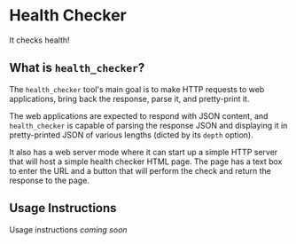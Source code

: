 # Health Checker

It checks health!

## What is `health_checker`?

The `health_checker` tool's main goal is to make HTTP requests to web applications, bring back the response, parse it, and pretty-print it.

The web applications are expected to respond with JSON content, and `health_checker` is capable of parsing the response JSON and displaying it in pretty-printed JSON of various lengths (dicted by its `depth` option).

It also has a web server mode where it can start up a simple HTTP server that will host a simple health checker HTML page. The page has a text box to enter the URL and a button that will perform the check and return the response to the page.

## Usage Instructions

Usage instructions *coming soon*
